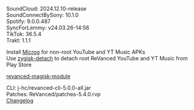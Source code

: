 SoundCloud: 2024.12.10-release  
SoundConnectBySony: 10.1.0  
Spotify: 9.0.0.487  
SyncForLemmy: v24.03.26-14:56  
TikTok: 36.5.4  
Trakt: 1.1.1  

Install [Microg](https://github.com/ReVanced/GmsCore/releases) for non-root YouTube and YT Music APKs  
Use [zygisk-detach](https://github.com/j-hc/zygisk-detach) to detach root ReVanced YouTube and YT Music from Play Store  

[revanced-magisk-module](https://github.com/j-hc/revanced-magisk-module)
  
CLI: j-hc/revanced-cli-5.0.0-all.jar  
Patches: ReVanced/patches-5.4.0.rvp  
[Changelog](https://github.com/ReVanced/revanced-patches/releases/tag/v5.4.0)  
